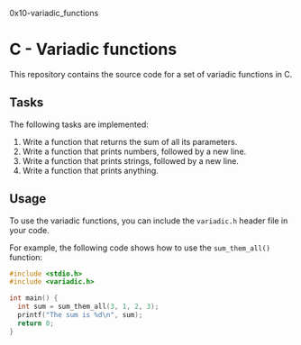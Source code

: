 0x10-variadic_functions

# C - Variadic functions

This repository contains the source code for a set of variadic functions in C.

## Tasks

The following tasks are implemented:

1. Write a function that returns the sum of all its parameters.
2. Write a function that prints numbers, followed by a new line.
3. Write a function that prints strings, followed by a new line.
4. Write a function that prints anything.

## Usage

To use the variadic functions, you can include the `variadic.h` header file in your code.

For example, the following code shows how to use the `sum_them_all()` function:

```c
#include <stdio.h>
#include <variadic.h>

int main() {
  int sum = sum_them_all(3, 1, 2, 3);
  printf("The sum is %d\n", sum);
  return 0;
}
